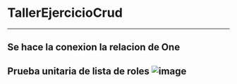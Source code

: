 # TallerEjercicioCrud
------------------------------
Se hace la conexion la relacion de One
------------------------------
Prueba unitaria de lista de roles
![image](https://user-images.githubusercontent.com/17349106/172735945-eaa78b5c-f4c6-40ef-9480-8503a14a9b51.png)
--------------------------------
